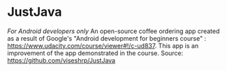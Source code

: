 # JustJava
*For Android developers only* An open-source coffee ordering app created as a result of Google's "Android development for beginners course" : https://www.udacity.com/course/viewer#!/c-ud837. 
This app is an improvement of the app demonstrated in the course. Source: https://github.com/viseshrp/JustJava
